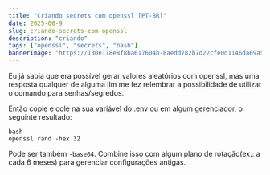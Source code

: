 ```yaml
---
title: "Criando secrets com openssl [PT-BR]"
date: 2025-06-9
slug: criando-secrets-com-openssl
description: "criando"
tags: ["openssl", "secrets", "bash"]
bannerImage: "https://130e178e8f8ba617604b-8aedd782b7d22cfe0d1146da69a52436.ssl.cf1.rackcdn.com/heartbleed-openssl-vulnerability-critical-anymore-showcase_image-6-a-20383.jpg"
---
```


Eu já sabia que era possível gerar valores aleatórios com openssl, mas uma resposta qualquer
de alguma llm me fez relembrar a possibilidade de utilizar o comando para senhas/segredos.

Então copie e cole na sua variável do .env ou em algum gerenciador, o seguinte resultado:

```
bash
openssl rand -hex 32
```

Pode ser também `-base64`. Combine isso com algum plano de rotação(ex.: a cada 6 meses) para gerenciar configurações antigas.
